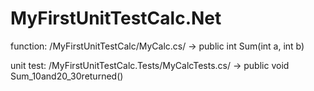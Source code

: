 # MyFirstUnitTestCalc.Net

function: 
  /MyFirstUnitTestCalc/MyCalc.cs/ ->  public int Sum(int a, int b)



unit test: 
  /MyFirstUnitTestCalc.Tests/MyCalcTests.cs/ ->  public void Sum_10and20_30returned()
